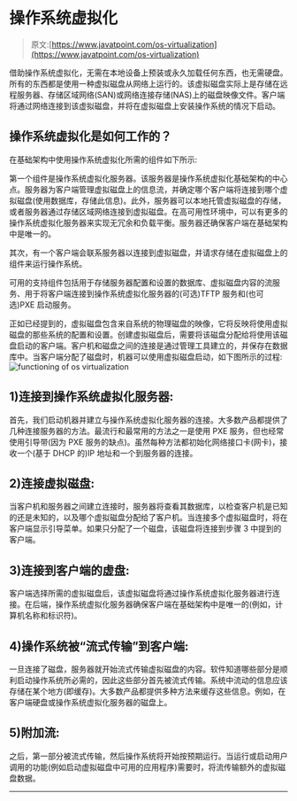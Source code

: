 # 操作系统虚拟化

> 原文:[https://www.javatpoint.com/os-virtualization](https://www.javatpoint.com/os-virtualization)

借助操作系统虚拟化，无需在本地设备上预装或永久加载任何东西，也无需硬盘。所有的东西都是使用一种虚拟磁盘从网络上运行的。该虚拟磁盘实际上是存储在远程服务器、存储区域网络(SAN)或网络连接存储(NAS)上的磁盘映像文件。客户端将通过网络连接到该虚拟磁盘，并将在虚拟磁盘上安装操作系统的情况下启动。

## 操作系统虚拟化是如何工作的？

在基础架构中使用操作系统虚拟化所需的组件如下所示:

第一个组件是操作系统虚拟化服务器。该服务器是操作系统虚拟化基础架构的中心点。服务器为客户端管理虚拟磁盘上的信息流，并确定哪个客户端将连接到哪个虚拟磁盘(使用数据库，存储此信息)。此外，服务器可以本地托管虚拟磁盘的存储，或者服务器通过存储区域网络连接到虚拟磁盘。在高可用性环境中，可以有更多的操作系统虚拟化服务器来实现无冗余和负载平衡。服务器还确保客户端在基础架构中是唯一的。

其次，有一个客户端会联系服务器以连接到虚拟磁盘，并请求存储在虚拟磁盘上的组件来运行操作系统。

可用的支持组件包括用于存储服务器配置和设置的数据库、虚拟磁盘内容的流服务、用于将客户端连接到操作系统虚拟化服务器的(可选)TFTP 服务和(也可选)PXE 启动服务。

正如已经提到的，虚拟磁盘包含来自系统的物理磁盘的映像，它将反映将使用虚拟磁盘的那些系统的配置和设置。创建虚拟磁盘后，需要将该磁盘分配给将使用该磁盘启动的客户端。客户机和磁盘之间的连接是通过管理工具建立的，并保存在数据库中。当客户端分配了磁盘时，机器可以使用虚拟磁盘启动，如下图所示的过程:![functioning of os virtualization](../Images/44ec59a5d6d0177cd1c56e7e2f3825a5.png)

## 1)连接到操作系统虚拟化服务器:

首先，我们启动机器并建立与操作系统虚拟化服务器的连接。大多数产品都提供了几种连接服务器的方法。最流行和最常用的方法之一是使用 PXE 服务，但也经常使用引导带(因为 PXE 服务的缺点)。虽然每种方法都初始化网络接口卡(网卡)，接收一个(基于 DHCP 的)IP 地址和一个到服务器的连接。

## 2)连接虚拟磁盘:

当客户机和服务器之间建立连接时，服务器将查看其数据库，以检查客户机是已知的还是未知的，以及哪个虚拟磁盘分配给了客户机。当连接多个虚拟磁盘时，将在客户端显示引导菜单。如果只分配了一个磁盘，该磁盘将连接到步骤 3 中提到的客户端。

## 3)连接到客户端的虚盘:

客户端选择所需的虚拟磁盘后，该虚拟磁盘将通过操作系统虚拟化服务器进行连接。在后端，操作系统虚拟化服务器确保客户端在基础架构中是唯一的(例如，计算机名称和标识符)。

## 4)操作系统被“流式传输”到客户端:

一旦连接了磁盘，服务器就开始流式传输虚拟磁盘的内容。软件知道哪些部分是顺利启动操作系统所必需的，因此这些部分首先被流式传输。系统中流动的信息应该存储在某个地方(即缓存)。大多数产品都提供多种方法来缓存这些信息。例如，在客户端硬盘或操作系统虚拟化服务器的磁盘上。

## 5)附加流:

之后，第一部分被流式传输，然后操作系统将开始按预期运行。当运行或启动用户调用的功能(例如启动虚拟磁盘中可用的应用程序)需要时，将流传输额外的虚拟磁盘数据。

* * *